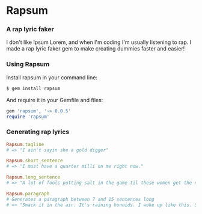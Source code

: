 # Rapsum
### A rap lyric faker

I don't like Ipsum Lorem, and when I'm coding I'm usually listening to rap. I made a rap lyric faker gem to make creating dummies faster and easier!

### Using Rapsum

Install rapsum in your command line:
```ruby
$ gem install rapsum
```

And require it in your Gemfile and files:
```ruby
gem 'rapsum', '~> 0.0.5'
require 'rapsum'
```

### Generating rap lyrics

```ruby
Rapsum.tagline
# => "I ain't sayin she a gold digger"

Rapsum.short_sentence
# => "I must have a quarter milli on me right now."

Rapsum.long_sentence
# => "A lot of fools putting salt in the game til these women get the notion that they running the game."

Rapsum.paragraph
# Generates a paragraph between 7 and 15 sentences long
# => "Smack it in the air. It's raining hunnids. I woke up like this. Some people want to kill their sorrows. Drank. I ain't gotta compete with a single soul. I call my homies, not 911. Left, left right. I just dodged a bullet from a crazy bitch. I could be broke and keep a million dollar smile. Not to mention that the booty's almost better than the face. Let's turn this bitch into a burial."
```